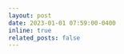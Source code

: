 ```yaml
---
layout: post
date: 2023-01-01 07:59:00-0400
inline: true
related_posts: false
---
```


[//]: # (Started Economics Consulting Job in Washington D.C at Ernst and Young)
